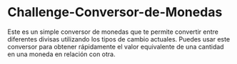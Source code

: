 # Challenge-Conversor-de-Monedas
Este es un simple conversor de monedas que te permite convertir entre diferentes divisas utilizando los tipos de cambio actuales. Puedes usar este conversor para obtener rápidamente el valor equivalente de una cantidad en una moneda en relación con otra.
